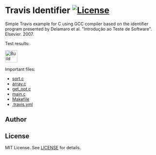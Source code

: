 Travis Identifier [![License][license-img]][license-url]
=
Simple Travis example for C using GCC compiler based on the identifier program presented by Delamaro et al. "Introdução ao Teste de Software". Elsevier. 2007.

Test results:

[<img alt="Build Status" src="https://travis-ci.org/RafaelSAmaral/Sort.svg?branch=main" height="40">][travis-url]

Important files:

* [sort.c](sort.c)
* [array.c](array.c)
* [get_opt.c](get_opt.c)
* [main.c](main.c)
* [Makefile](Makefile)
* [.travis.yml](.travis.yml)


Author
------


License
-------
MIT License. See [LICENSE](LICENSE) for details.

[main-url]: https://github.com/RafaelSAmaral/Sort
[readme-url]: https://github.com/RafaelSAmaral/Sort/blob/main/README.md
[license-url]: https://github.com/RafaelSAmaral/Sort/blob/main/LICENSE
[license-img]: https://img.shields.io/github/license/rsp/travis-hello-modern-cpp.svg
[travis-url]: https://travis-ci.org/RafaelSAmaral/Sort
[travis-img]: https://travis-ci.org/RafaelSAmaral/Sort.svg?branch=master
[github-follow-url]: https://github.com/RafaelSAmaral
